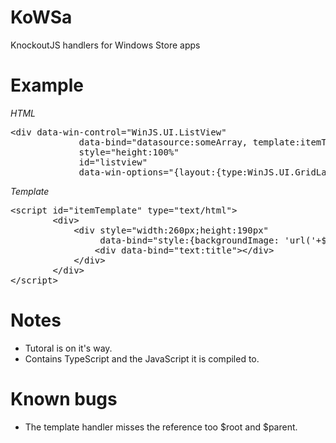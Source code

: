 KoWSa
=====

KnockoutJS handlers for Windows Store apps

Example
========
*HTML*
<pre>
&lt;div data-win-control="WinJS.UI.ListView"
             data-bind="datasource:someArray, template:itemTemplate"
             style="height:100%"
             id="listview"
             data-win-options="{layout:{type:WinJS.UI.GridLayout}}">&lt;/div>
</pre>			 
*Template*
<pre>
&lt;script id="itemTemplate" type="text/html">
        &lt;div>
            &lt;div style="width:260px;height:190px"
                 data-bind="style:{backgroundImage: 'url('+$data.imageUrl+')'}">
                &lt;div data-bind="text:title">&lt;/div>
            &lt;/div>
        &lt;/div>
&lt;/script>
</pre>

Notes
=====

* Tutoral is on it's way.
* Contains TypeScript and the JavaScript it is compiled to.

Known bugs
==========
* The template handler misses the reference too $root and $parent. 


